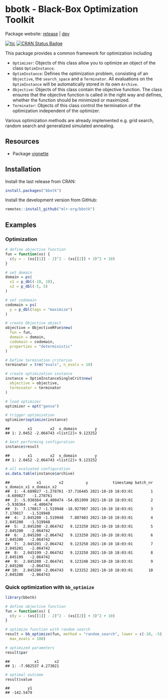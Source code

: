 
# bbotk - Black-Box Optimization Toolkit

Package website: [release](https://bbotk.mlr-org.com/) |
[dev](https://bbotk.mlr-org.com/dev/)

<!-- badges: start -->

[![tic](https://github.com/mlr-org/bbotk/workflows/tic/badge.svg?branch=main)](https://github.com/mlr-org/bbotk/actions)
[![CRAN Status
Badge](https://www.r-pkg.org/badges/version-ago/bbotk)](https://cran.r-project.org/package=bbotk)
<!-- badges: end -->

This package provides a common framework for optimization including

  - `Optimizer`: Objects of this class allow you to optimize an object
    of the class `OptimInstance`.
  - `OptimInstance`: Defines the optimization problem, consisting of an
    `Objective`, the `search_space` and a `Terminator`. All evaluations
    on the `OptimInstance` will be automatically stored in its own
    `Archive`.
  - `Objective`: Objects of this class contain the objective function.
    The class ensures that the objective function is called in the right
    way and defines, whether the function should be minimized or
    maximized.
  - `Terminator`: Objects of this class control the termination of the
    optimization independent of the optimizer.

Various optimization methods are already implemented e.g. grid search,
random search and generalized simulated annealing.

## Resources

  - Package
    [vignette](https://CRAN.R-project.org/package=bbotk/vignettes/bbotk.html)

## Installation

Install the last release from CRAN:

``` r
install.packages("bbotk")
```

Install the development version from GitHub:

``` r
remotes::install_github("mlr-org/bbotk")
```

## Examples

### Optimization

``` r
# define objective function
fun = function(xs) {
  c(y = - (xs[[1]] - 2)^2 - (xs[[2]] + 3)^2 + 10)
}

# set domain
domain = ps(
  x1 = p_dbl(-10, 10),
  x2 = p_dbl(-5, 5)
)

# set codomain
codomain = ps(
  y = p_dbl(tags = "maximize")
)

# create Objective object
objective = ObjectiveRFun$new(
  fun = fun,
  domain = domain,
  codomain = codomain,
  properties = "deterministic"
)

# Define termination criterion
terminator = trm("evals", n_evals = 10)

# create optimization instance
instance = OptimInstanceSingleCrit$new(
  objective = objective,
  terminator = terminator
)

# load optimizer
optimizer = opt("gensa")

# trigger optimization
optimizer$optimize(instance)
```

    ##        x1        x2  x_domain        y
    ## 1: 2.0452 -2.064743 <list[2]> 9.123252

``` r
# best performing configuration
instance$result
```

    ##        x1        x2  x_domain        y
    ## 1: 2.0452 -2.064743 <list[2]> 9.123252

``` r
# all evaluated configuration
as.data.table(instance$archive)
```

    ##            x1        x2          y           timestamp batch_nr x_domain_x1 x_domain_x2
    ##  1: -4.689827 -1.278761 -37.716445 2021-10-10 18:03:01        1   -4.689827   -1.278761
    ##  2: -5.930364 -4.400474 -54.851999 2021-10-10 18:03:01        2   -5.930364   -4.400474
    ##  3:  7.170817 -1.519948 -18.927907 2021-10-10 18:03:01        3    7.170817   -1.519948
    ##  4:  2.045200 -1.519948   7.807403 2021-10-10 18:03:01        4    2.045200   -1.519948
    ##  5:  2.045200 -2.064742   9.123250 2021-10-10 18:03:01        5    2.045200   -2.064742
    ##  6:  2.045200 -2.064742   9.123250 2021-10-10 18:03:01        6    2.045200   -2.064742
    ##  7:  2.045201 -2.064742   9.123250 2021-10-10 18:03:01        7    2.045201   -2.064742
    ##  8:  2.045199 -2.064742   9.123250 2021-10-10 18:03:01        8    2.045199   -2.064742
    ##  9:  2.045200 -2.064741   9.123248 2021-10-10 18:03:01        9    2.045200   -2.064741
    ## 10:  2.045200 -2.064743   9.123252 2021-10-10 18:03:01       10    2.045200   -2.064743

### Quick optimization with `bb_optimize`

``` r
library(bbotk)

# define objective function
fun = function(xs) {
  c(y = - (xs[[1]] - 2)^2 - (xs[[2]] + 3)^2 + 10)
}

# optimize function with random search
result = bb_optimize(fun, method = "random_search", lower = c(-10, -5), upper = c(10, 5),
  max_evals = 100)

# optimized parameters
result$par
```

    ##           x1       x2
    ## 1: -7.982537 4.273021

``` r
# optimal outcome
result$value
```

    ##        y1 
    ## -142.5479
